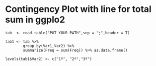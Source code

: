 # Contingency Plot with line for total sum in ggplo2

```
tab  <- read.table("PUT YOUR PATH",sep = ";",header = T)

tab1 <- tab %>%
        group_by(Var1,Var2) %>%
        summarize(Freq = sum(Freq)) %>% as.data.frame()

levels(tab1$Var2) <- c("1º", "2º","3º")
```
